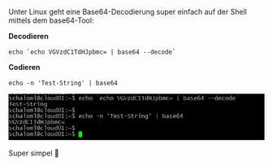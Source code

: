Unter Linux geht eine Base64-Decodierung  super einfach auf der Shell mittels dem base64-Tool:

**Decodieren**

```console
echo `echo VGVzdC1TdHJpbmc= | base64 --decode`
```

**Codieren**

```console
echo -n 'Test-String' | base64
```
![Linux Base64](https://github.com/friedlandreas/Guides/blob/e8b813d98854821bd7a897afd5c67891d7572669/images/LinuxBase64.png)

Super simpel 🙂

